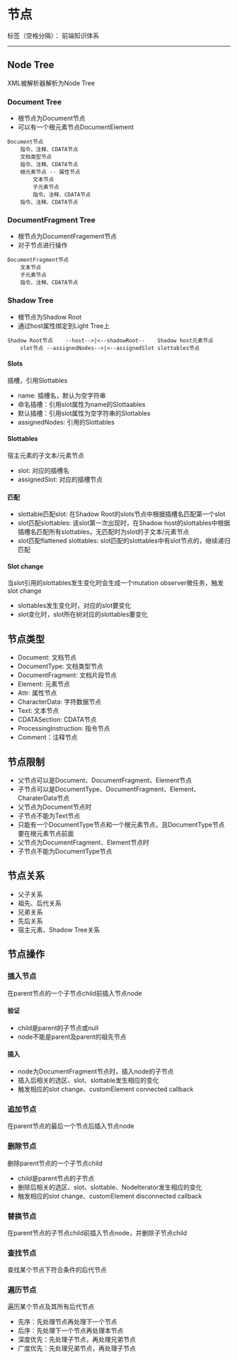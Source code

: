 # 节点

标签（空格分隔）： 前端知识体系

---

## Node Tree

XML被解析器解析为Node Tree

### Document Tree

* 根节点为Document节点
* 可以有一个根元素节点DocumentElement

```
Document节点
    指令、注释、CDATA节点
    文档类型节点
    指令、注释、CDATA节点
    根元素节点 -- 属性节点
        文本节点
        子元素节点
        指令、注释、CDATA节点
    指令、注释、CDATA节点
```

### DocumentFragment Tree

* 根节点为DocumentFragement节点
* 对子节点进行操作

```
DocumentFragment节点
    文本节点
    子元素节点
    指令、注释、CDATA节点
```

### Shadow Tree

* 根节点为Shadow Root
* 通过host属性绑定到Light Tree上

```
Shadow Root节点    --host-->|<--shadowRoot--    Shadow host元素节点
    slot节点 --assignedNodes-->|<--assignedSlot slottables节点
```

#### Slots

插槽，引用Slottables

* name: 插槽名，默认为空字符串
 * 命名插槽：引用slot属性为name的Slottaables
 * 默认插槽：引用slot属性为空字符串的Slottables
* assignedNodes: 引用的Slottables

#### Slottables

宿主元素的子文本/元素节点

* slot: 对应的插槽名
* assignedSlot: 对应的插槽节点

#### 匹配

* slottable匹配slot: 在Shadow Root的slots节点中根据插槽名匹配第一个slot
* slot匹配slottables: 该slot第一次出现时，在Shadow host的slottables中根据插槽名匹配所有slottables，无匹配时为slot的子文本/元素节点
* slot匹配flattened slottables: slot匹配的slottables中有slot节点的，继续递归匹配

#### Slot change

当slot引用的slottables发生变化时会生成一个mutation observer微任务，触发slot change

* slottables发生变化时，对应的slot要变化
* slot变化时，slot所在树对应的slottables要变化

## 节点类型

* Document: 文档节点
* DocumentType: 文档类型节点
* DocumentFragment: 文档片段节点
* Element: 元素节点
* Attr: 属性节点
* CharacterData: 字符数据节点
 * Text: 文本节点
  * CDATASection: CDATA节点
 * ProcessingInstruction: 指令节点
 * Comment：注释节点

## 节点限制

* 父节点可以是Document、DocumentFragment、Element节点
* 子节点可以是DocumentType、DocumentFragment、Element、CharaterData节点
* 父节点为Document节点时
 * 子节点不能为Text节点
 * 只能有一个DocumentType节点和一个根元素节点，且DocumentType节点要在根元素节点前面
* 父节点为DocumentFragment、Element节点时
 * 子节点不能为DocumentType节点

## 节点关系

* 父子关系
* 祖先、后代关系
* 兄弟关系
* 先后关系
* 宿主元素、Shadow Tree关系

## 节点操作

### 插入节点

在parent节点的一个子节点child前插入节点node

#### 验证

* child是parent的子节点或null
* node不能是parent及parent的祖先节点

#### 插入

* node为DocumentFragment节点时，插入node的子节点
* 插入后相关的选区、slot、slottable发生相应的变化
* 触发相应的slot change、customElement connected callback

### 追加节点

在parent节点的最后一个节点后插入节点node

### 删除节点

删除parent节点的一个子节点child

* child是parent节点的子节点
* 删除后相关的选区、slot、slottable、NodeIterator发生相应的变化
* 触发相应的slot change、customElement disconnected callback

### 替换节点

在parent节点的子节点child前插入节点node，并删除子节点child

### 查找节点

查找某个节点下符合条件的后代节点

### 遍历节点

遍历某个节点及其所有后代节点

* 先序：先处理节点再处理下一个节点
* 后序：先处理下一个节点再处理本节点
* 深度优先：先处理子节点，再处理兄弟节点
* 广度优先：先处理兄弟节点，再处理子节点
